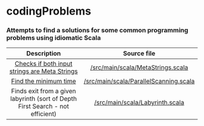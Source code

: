 # codingProblems
### Attempts to find a solutions for some common programming problems using idiomatic Scala 

| Description | Source file |
|:-------------------:|:----------------------------------:|
| [Checks if both input strings are Meta Strings](http://www.geeksforgeeks.org/meta-strings-check-two-strings-can-become-swap-one-string/) | [/src/main/scala/MetaStrings.scala](https://github.com/oginskis/codingProblems/blob/master/src/main/scala/MetaStrings.scala) |
| [Find the minimum time](http://practice.geeksforgeeks.org/problems/find-the-minimum-time/0) | [/src/main/scala/ParallelScanning.scala](https://github.com/oginskis/codingProblems/blob/master/src/main/scala/ParallelScanning.scala) |
| Finds exit from a given labyrinth (sort of Depth First Search - not efficient) |[/src/main/scala/Labyrinth.scala](https://github.com/oginskis/codingProblems/blob/master/src/main/scala/Labyrinth.scala)|